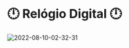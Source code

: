 # 🕛 Relógio Digital 🕛
![2022-08-10-02-32-31](https://user-images.githubusercontent.com/82193892/183823390-963821ff-5a84-408f-b730-0eb65a9b3d1e.gif)

